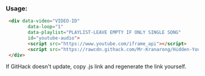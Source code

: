 ### Usage:

```HTML
 <div data-video="VIDEO-ID"          
        data-loop="1"
        data-playlist="PLAYLIST-LEAVE EMPTY IF ONLY SINGLE SONG"             
        id="youtube-audio">
        <script src="https://www.youtube.com/iframe_api"></script>
        <script src="https://rawcdn.githack.com/Mr-Kranarong/Hidden-Youtube-Background-Music-JS/0d0d34dbb33614e1c99f85ad9899e2397f17770b/yt.js"></script>
 </div>
```

If GitHack doesn't update, copy .js link and regenerate the link yourself.
